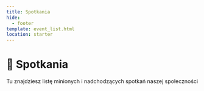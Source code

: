 ```yaml
---
title: Spotkania
hide:
  - footer
template: event_list.html
location: starter
---
```


# 🎤 Spotkania

Tu znajdziesz listę minionych i nadchodzących spotkań naszej społeczności